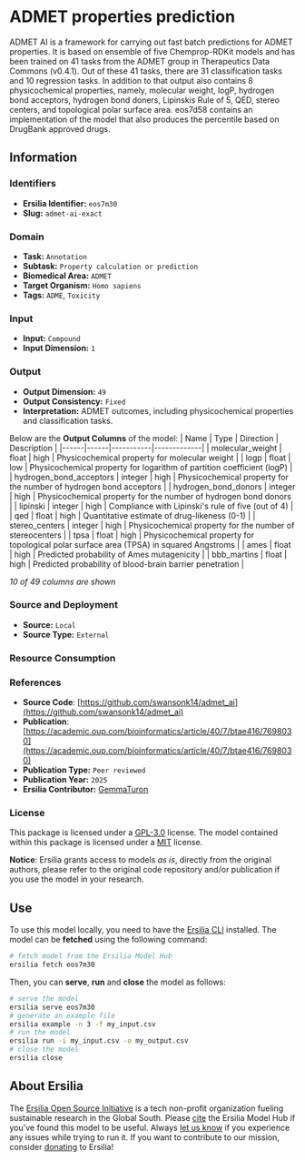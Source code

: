 # ADMET properties prediction

ADMET AI is a framework for carrying out fast batch predictions for ADMET properties. It is based on ensemble of five Chemprop-RDKit models and has been trained on 41 tasks from the ADMET group in Therapeutics Data Commons (v0.4.1). Out of these 41 tasks, there are 31 classification tasks and 10 regression tasks. In addition to that output also contains 8 physicochemical properties, namely, molecular weight, logP, hydrogen bond acceptors, hydrogen bond doners, Lipinskis Rule of 5, QED, stereo centers, and topological polar surface area. eos7d58 contains an implementation of the model that also produces the percentile based on DrugBank approved drugs.


## Information
### Identifiers
- **Ersilia Identifier:** `eos7m30`
- **Slug:** `admet-ai-exact`

### Domain
- **Task:** `Annotation`
- **Subtask:** `Property calculation or prediction`
- **Biomedical Area:** `ADMET`
- **Target Organism:** `Homo sapiens`
- **Tags:** `ADME`, `Toxicity`

### Input
- **Input:** `Compound`
- **Input Dimension:** `1`

### Output
- **Output Dimension:** `49`
- **Output Consistency:** `Fixed`
- **Interpretation:** ADMET outcomes, including physicochemical properties and classification tasks.

Below are the **Output Columns** of the model:
| Name | Type | Direction | Description |
|------|------|-----------|-------------|
| molecular_weight | float | high | Physicochemical property for molecular weight |
| logp | float | low | Physicochemical property for logarithm of partition coefficient (logP) |
| hydrogen_bond_acceptors | integer | high | Physicochemical property for the number of hydrogen bond acceptors |
| hydrogen_bond_donors | integer | high | Physicochemical property for the number of hydrogen bond donors |
| lipinski | integer | high | Compliance with Lipinski's rule of five (out of 4) |
| qed | float | high | Quantitative estimate of drug-likeness (0-1) |
| stereo_centers | integer | high | Physicochemical property for the number of stereocenters |
| tpsa | float | high | Physicochemical property for topological polar surface area (TPSA) in squared Angstroms |
| ames | float | high | Predicted probability of Ames mutagenicity |
| bbb_martins | float | high | Predicted probability of blood-brain barrier penetration |

_10 of 49 columns are shown_
### Source and Deployment
- **Source:** `Local`
- **Source Type:** `External`

### Resource Consumption


### References
- **Source Code**: [https://github.com/swansonk14/admet_ai](https://github.com/swansonk14/admet_ai)
- **Publication**: [https://academic.oup.com/bioinformatics/article/40/7/btae416/7698030](https://academic.oup.com/bioinformatics/article/40/7/btae416/7698030)
- **Publication Type:** `Peer reviewed`
- **Publication Year:** `2025`
- **Ersilia Contributor:** [GemmaTuron](https://github.com/GemmaTuron)

### License
This package is licensed under a [GPL-3.0](https://github.com/ersilia-os/ersilia/blob/master/LICENSE) license. The model contained within this package is licensed under a [MIT](LICENSE) license.

**Notice**: Ersilia grants access to models _as is_, directly from the original authors, please refer to the original code repository and/or publication if you use the model in your research.


## Use
To use this model locally, you need to have the [Ersilia CLI](https://github.com/ersilia-os/ersilia) installed.
The model can be **fetched** using the following command:
```bash
# fetch model from the Ersilia Model Hub
ersilia fetch eos7m30
```
Then, you can **serve**, **run** and **close** the model as follows:
```bash
# serve the model
ersilia serve eos7m30
# generate an example file
ersilia example -n 3 -f my_input.csv
# run the model
ersilia run -i my_input.csv -o my_output.csv
# close the model
ersilia close
```

## About Ersilia
The [Ersilia Open Source Initiative](https://ersilia.io) is a tech non-profit organization fueling sustainable research in the Global South.
Please [cite](https://github.com/ersilia-os/ersilia/blob/master/CITATION.cff) the Ersilia Model Hub if you've found this model to be useful. Always [let us know](https://github.com/ersilia-os/ersilia/issues) if you experience any issues while trying to run it.
If you want to contribute to our mission, consider [donating](https://www.ersilia.io/donate) to Ersilia!
